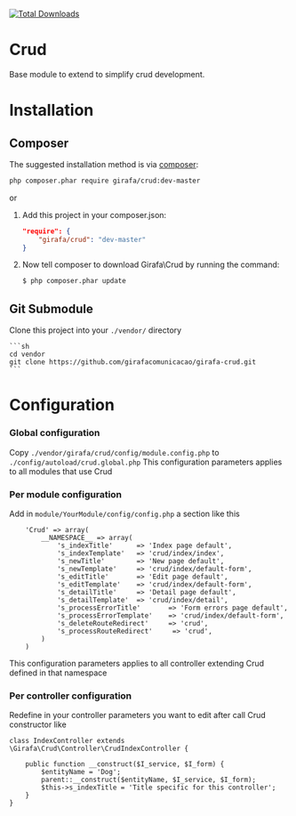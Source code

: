 [![Total Downloads](https://poser.pugx.org/girafa/crud/downloads)](https://packagist.org/packages/girafa/crud)

Crud
========
Base module to extend to simplify crud development.

Installation
============
## Composer

The suggested installation method is via [composer](http://getcomposer.org/):

```sh
php composer.phar require girafa/crud:dev-master
```

or

1. Add this project in your composer.json:

    ```json
    "require": {
        "girafa/crud": "dev-master"
    }
    ```

2. Now tell composer to download Girafa\Crud by running the command:

    ```bash
    $ php composer.phar update
    ```

## Git Submodule

 Clone this project into your `./vendor/` directory

    ```sh
    cd vendor
    git clone https://github.com/girafacomunicacao/girafa-crud.git
    ```

Configuration
=============
### Global configuration
Copy `./vendor/girafa/crud/config/module.config.php` to `./config/autoload/crud.global.php`
This configuration parameters applies to all modules that use Crud

### Per module configuration
Add in `module/YourModule/config/config.php` a section like this

```
    'Crud' => array(
        __NAMESPACE__ => array(
            's_indexTitle'      => 'Index page default',
            's_indexTemplate'   => 'crud/index/index',
            's_newTitle'        => 'New page default',
            's_newTemplate'     => 'crud/index/default-form',
            's_editTitle'       => 'Edit page default',
            's_editTemplate'    => 'crud/index/default-form',
            's_detailTitle'     => 'Detail page default',
            's_detailTemplate'  => 'crud/index/detail',
            's_processErrorTitle'       => 'Form errors page default',
            's_processErrorTemplate'    => 'crud/index/default-form',
            's_deleteRouteRedirect'     => 'crud',
            's_processRouteRedirect'     => 'crud',
        )
    )
```
This configuration parameters applies to all controller extending Crud defined in that namespace

### Per controller configuration
Redefine in your controller parameters you want to edit after call Crud constructor like

```
class IndexController extends \Girafa\Crud\Controller\CrudIndexController {
    
    public function __construct($I_service, $I_form) {
        $entityName = 'Dog';
        parent::__construct($entityName, $I_service, $I_form);
        $this->s_indexTitle = 'Title specific for this controller';
    }
}
```